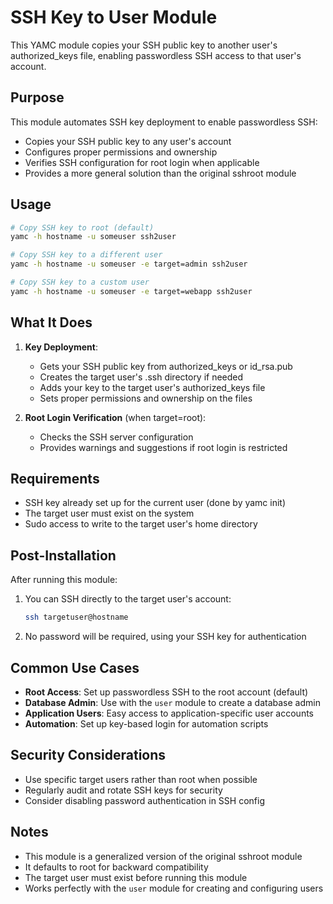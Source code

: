 # SSH Key to User Module

This YAMC module copies your SSH public key to another user's authorized_keys file, enabling passwordless SSH access to that user's account.

## Purpose

This module automates SSH key deployment to enable passwordless SSH:
- Copies your SSH public key to any user's account
- Configures proper permissions and ownership
- Verifies SSH configuration for root login when applicable
- Provides a more general solution than the original sshroot module

## Usage

```bash
# Copy SSH key to root (default)
yamc -h hostname -u someuser ssh2user

# Copy SSH key to a different user
yamc -h hostname -u someuser -e target=admin ssh2user

# Copy SSH key to a custom user
yamc -h hostname -u someuser -e target=webapp ssh2user
```

## What It Does

1. **Key Deployment**:
   - Gets your SSH public key from authorized_keys or id_rsa.pub
   - Creates the target user's .ssh directory if needed
   - Adds your key to the target user's authorized_keys file
   - Sets proper permissions and ownership on the files

2. **Root Login Verification** (when target=root):
   - Checks the SSH server configuration
   - Provides warnings and suggestions if root login is restricted

## Requirements

- SSH key already set up for the current user (done by yamc init)
- The target user must exist on the system
- Sudo access to write to the target user's home directory

## Post-Installation

After running this module:

1. You can SSH directly to the target user's account:
   ```bash
   ssh targetuser@hostname
   ```

2. No password will be required, using your SSH key for authentication

## Common Use Cases

- **Root Access**: Set up passwordless SSH to the root account (default)
- **Database Admin**: Use with the `user` module to create a database admin
- **Application Users**: Easy access to application-specific user accounts
- **Automation**: Set up key-based login for automation scripts

## Security Considerations

- Use specific target users rather than root when possible
- Regularly audit and rotate SSH keys for security
- Consider disabling password authentication in SSH config

## Notes

- This module is a generalized version of the original sshroot module
- It defaults to root for backward compatibility
- The target user must exist before running this module
- Works perfectly with the `user` module for creating and configuring users